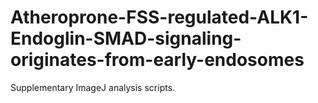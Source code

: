 # Atheroprone-FSS-regulated-ALK1-Endoglin-SMAD-signaling-originates-from-early-endosomes
Supplementary ImageJ analysis scripts. 
